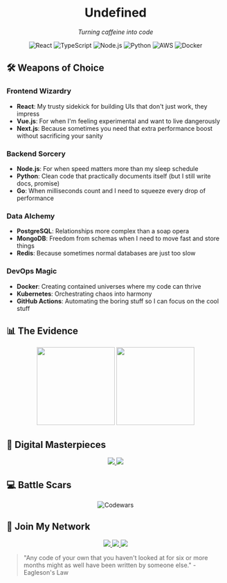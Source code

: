 <div align="center">
  <h1>Undefined</h1>
  <p><em>Turning caffeine into code</em></p>
</div>

<p align="center">
  <img src="https://img.shields.io/badge/React-61DAFB?style=for-the-badge&logo=react&logoColor=black" alt="React" />
  <img src="https://img.shields.io/badge/TypeScript-3178C6?style=for-the-badge&logo=typescript&logoColor=white" alt="TypeScript" />
  <img src="https://img.shields.io/badge/Node.js-339933?style=for-the-badge&logo=nodedotjs&logoColor=white" alt="Node.js" />
  <img src="https://img.shields.io/badge/Python-3776AB?style=for-the-badge&logo=python&logoColor=white" alt="Python" />
  <img src="https://img.shields.io/badge/AWS-232F3E?style=for-the-badge&logo=amazonaws&logoColor=white" alt="AWS" />
  <img src="https://img.shields.io/badge/Docker-2496ED?style=for-the-badge&logo=docker&logoColor=white" alt="Docker" />
</p>

## 🛠️ Weapons of Choice

### Frontend Wizardry
- **React**: My trusty sidekick for building UIs that don't just work, they impress
- **Vue.js**: For when I'm feeling experimental and want to live dangerously
- **Next.js**: Because sometimes you need that extra performance boost without sacrificing your sanity

### Backend Sorcery
- **Node.js**: For when speed matters more than my sleep schedule
- **Python**: Clean code that practically documents itself (but I still write docs, promise)
- **Go**: When milliseconds count and I need to squeeze every drop of performance

### Data Alchemy
- **PostgreSQL**: Relationships more complex than a soap opera
- **MongoDB**: Freedom from schemas when I need to move fast and store things
- **Redis**: Because sometimes normal databases are just too slow

### DevOps Magic
- **Docker**: Creating contained universes where my code can thrive
- **Kubernetes**: Orchestrating chaos into harmony
- **GitHub Actions**: Automating the boring stuff so I can focus on the cool stuff

## 📊 The Evidence

<div align="center">
  <img src="https://github-readme-stats.vercel.app/api?username=RaulAltamirano&show_icons=true&theme=tokyonight&hide_border=true" height="180" />
  <img src="https://github-readme-streak-stats.herokuapp.com/?user=RaulAltamirano&theme=tokyonight&hide_border=true" height="180" />
</div>

## 🌟 Digital Masterpieces

<div align="center">
  <a href="https://github.com/RaulAltamirano/syntiIQ">
    <img src="https://denvercoder1-github-readme-stats.vercel.app/api/pin/?username=RaulAltamirano&repo=syntiIQ&theme=tokyonight&hide_border=true" />
  </a>
  <a href="https://github.com/RaulAltamirano/WalletWise">
    <img src="https://denvercoder1-github-readme-stats.vercel.app/api/pin/?username=RaulAltamirano&repo=WalletWise&theme=tokyonight&hide_border=true" />
  </a>
</div>

## 💻 Battle Scars

<div align="center">
  <img src="https://www.codewars.com/users/lPacman/badges/large" alt="Codewars" />
</div>

## 🤝 Join My Network

<div align="center">
  <a href="https://www.linkedin.com/in/raúl-altamirano-lozano-954281247/">
    <img src="https://img.shields.io/badge/LinkedIn-Let's_connect-0A66C2?style=for-the-badge&logo=linkedin&logoColor=white" />
  </a>
  <a href="mailto:altamirano.developer@gmail.com">
    <img src="https://img.shields.io/badge/Email-Drop_a_line-EA4335?style=for-the-badge&logo=gmail&logoColor=white" />
  </a>
  <a href="YOUR_PORTFOLIO_LINK">
    <img src="https://img.shields.io/badge/Portfolio-See_my_work-6673ff?style=for-the-badge&logo=googlechrome&logoColor=white" />
  </a>
</div>

> "Any code of your own that you haven't looked at for six or more months might as well have been written by someone else." - Eagleson's Law
